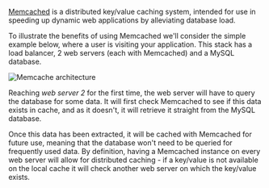<!-- usedin: [ _legacy_docker/Tutorials/1969-09-26-memcached.md, _maestro/Tutorials/1969-09-26-memcached.md, _node/tutorials/1969-09-26-memcached.md, _rails/Tutorials/1969-09-26-memcached.md] -->


[Memcached](http://memcached.org/) is a distributed key/value caching system, intended for use in speeding up dynamic web applications by alleviating database load.

To illustrate the benefits of using Memcached we'll consider the simple example below, where a user is visiting your application. This stack has a load balancer, 2 web servers (each with Memcached) and a MySQL database.

![Memcache architecture](http://cdn.cloud66.com/images/help/memcache_architecture.png)

Reaching _web server 2_ for the first time, the web server will have to query the database for some data. It will first check Memcached to see if this data exists in cache, and as it doesn't, it will retrieve it straight from the MySQL database.

Once this data has been extracted, it will be cached with Memcached for future use, meaning that the database won't need to be queried for frequently used data. By definition, having a Memcached instance on every web server will allow for distributed caching - if a key/value is not available on the local cache it will check another web server on which the key/value exists.

